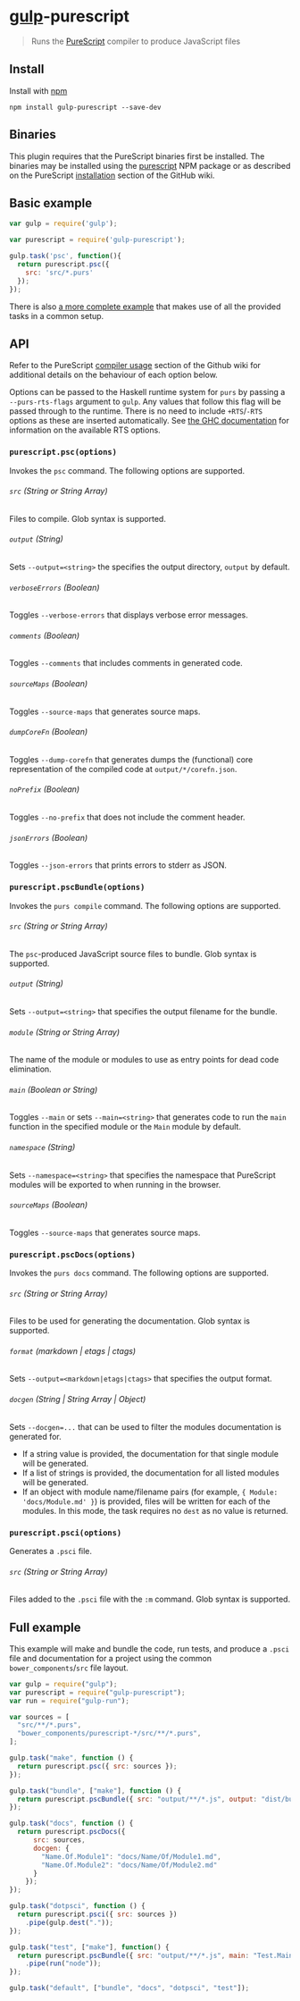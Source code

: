 # [gulp](https://github.com/wearefractal/gulp)-purescript

> Runs the [PureScript](http://www.purescript.org) compiler to produce JavaScript files

## Install

Install with [npm](https://npmjs.org/package/gulp-purescript)

```
npm install gulp-purescript --save-dev
```

## Binaries

This plugin requires that the PureScript binaries first be installed. The binaries may be installed using the [purescript](https://www.npmjs.com/package/purescript) NPM package or as described on the PureScript [installation](https://github.com/purescript/purescript/wiki/Language-Guide:-Getting-Started#installation) section of the GitHub wiki.

## Basic example

```js
var gulp = require('gulp');

var purescript = require('gulp-purescript');

gulp.task('psc', function(){
  return purescript.psc({
    src: 'src/*.purs'
  });
});
```

There is also [a more complete example](#full-example) that makes use of all the provided tasks in a common setup.

## API

Refer to the PureScript [compiler usage](https://github.com/purescript/purescript/wiki/Language-Guide:-Getting-Started#compiler-usage) section of the Github wiki for additional details on the behaviour of each option below.

Options can be passed to the Haskell runtime system for `purs` by passing a `--purs-rts-flags` argument to `gulp`. Any values that follow this flag will be passed through to the runtime. There is no need to include `+RTS`/`-RTS` options as these are inserted automatically. See [the GHC documentation](https://downloads.haskell.org/~ghc/latest/docs/html/users_guide/runtime-control.html#rts-opts-cmdline) for information on the available RTS options.

### `purescript.psc(options)`

Invokes the `psc` command. The following options are supported.

###### `src` (String or String Array)

Files to compile. Glob syntax is supported.

###### `output` (String)

Sets `--output=<string>` the specifies the output directory, `output` by default.

###### `verboseErrors` (Boolean)

Toggles `--verbose-errors` that displays verbose error messages.

###### `comments` (Boolean)

Toggles `--comments` that includes comments in generated code.

###### `sourceMaps` (Boolean)

Toggles `--source-maps` that generates source maps.

###### `dumpCoreFn` (Boolean)

Toggles `--dump-corefn` that generates dumps the (functional) core representation of the compiled code at `output/*/corefn.json`.

###### `noPrefix` (Boolean)

Toggles `--no-prefix` that does not include the comment header.

###### `jsonErrors` (Boolean)

Toggles `--json-errors` that prints errors to stderr as JSON.

### `purescript.pscBundle(options)`

Invokes the `purs compile` command. The following options are supported.

###### `src` (String or String Array)

The `psc`-produced JavaScript source files to bundle. Glob syntax is supported.

###### `output` (String)

Sets `--output=<string>` that specifies the output filename for the bundle.

###### `module` (String or String Array)

The name of the module or modules to use as entry points for dead code elimination.

###### `main` (Boolean or String)

Toggles `--main` or sets `--main=<string>` that generates code to run the `main` function in the specified module or the `Main` module by default.

###### `namespace` (String)

Sets `--namespace=<string>` that specifies the namespace that PureScript modules will be exported to when running in the browser.

###### `sourceMaps` (Boolean)

Toggles `--source-maps` that generates source maps.

### `purescript.pscDocs(options)`

Invokes the `purs docs` command. The following options are supported.

###### `src` (String or String Array)

Files to be used for generating the documentation. Glob syntax is supported.

###### `format` (markdown | etags | ctags)

Sets `--output=<markdown|etags|ctags>` that specifies the output format.

###### `docgen` (String | String Array | Object)

Sets `--docgen=...` that can be used to filter the modules documentation is generated for.

- If a string value is provided, the documentation for that single module will be generated.
- If a list of strings is provided, the documentation for all listed modules will be generated.
- If an object with module name/filename pairs (for example, `{ Module: 'docs/Module.md' }`) is provided, files will be written for each of the modules. In this mode, the task requires no `dest` as no value is returned.

### `purescript.psci(options)`

Generates a `.psci` file.

###### `src` (String or String Array)

Files added to the `.psci` file with the `:m` command. Glob syntax is supported.

## Full example

This example will make and bundle the code, run tests, and produce a `.psci` file and documentation for a project using the common `bower_components`/`src` file layout.

``` js
var gulp = require("gulp");
var purescript = require("gulp-purescript");
var run = require("gulp-run");

var sources = [
  "src/**/*.purs",
  "bower_components/purescript-*/src/**/*.purs",
];

gulp.task("make", function () {
  return purescript.psc({ src: sources });
});

gulp.task("bundle", ["make"], function () {
  return purescript.pscBundle({ src: "output/**/*.js", output: "dist/bundle.js" });
});

gulp.task("docs", function () {
  return purescript.pscDocs({
      src: sources,
      docgen: {
        "Name.Of.Module1": "docs/Name/Of/Module1.md",
        "Name.Of.Module2": "docs/Name/Of/Module2.md"
      }
    });
});

gulp.task("dotpsci", function () {
  return purescript.psci({ src: sources })
    .pipe(gulp.dest("."));
});

gulp.task("test", ["make"], function() {
  return purescript.pscBundle({ src: "output/**/*.js", main: "Test.Main" })
    .pipe(run("node"));
});

gulp.task("default", ["bundle", "docs", "dotpsci", "test"]);
```
